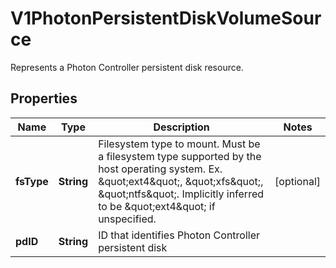 

# V1PhotonPersistentDiskVolumeSource

Represents a Photon Controller persistent disk resource.
## Properties

Name | Type | Description | Notes
------------ | ------------- | ------------- | -------------
**fsType** | **String** | Filesystem type to mount. Must be a filesystem type supported by the host operating system. Ex. \&quot;ext4\&quot;, \&quot;xfs\&quot;, \&quot;ntfs\&quot;. Implicitly inferred to be \&quot;ext4\&quot; if unspecified. |  [optional]
**pdID** | **String** | ID that identifies Photon Controller persistent disk | 



